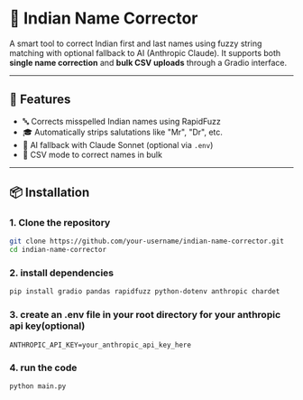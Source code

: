 # 🧠 Indian Name Corrector

A smart tool to correct Indian first and last names using fuzzy string matching with optional fallback to AI (Anthropic Claude). It supports both **single name correction** and **bulk CSV uploads** through a Gradio interface.

---

## 🚀 Features

- 🔤 Corrects misspelled Indian names using RapidFuzz
- 🎓 Automatically strips salutations like "Mr", "Dr", etc.
- 🤖 AI fallback with Claude Sonnet (optional via `.env`)
- 📁 CSV mode to correct names in bulk

---

## 📦 Installation

### 1. Clone the repository

 ```bash
git clone https://github.com/your-username/indian-name-corrector.git
cd indian-name-corrector 
```

### 2. install dependencies

 ```bash
pip install gradio pandas rapidfuzz python-dotenv anthropic chardet
```
### 3. create an .env file in your root directory for your anthropic api key(optional)

```shell
ANTHROPIC_API_KEY=your_anthropic_api_key_here
```
### 4. run the code

```bash
python main.py
```